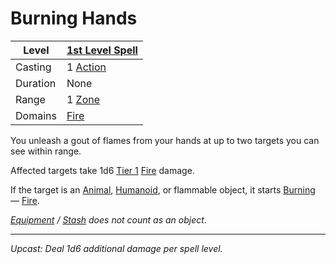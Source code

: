 # Burning Hands

| Level    | [1st Level Spell](1st%20Level%20Spells.md)                            |
| -------- | --------------------------------------------------------------------- |
| Casting  | 1 [Action](../../../../Game%20Procedures/Core%20Procedures/Action.md) |
| Duration | None                                                                  |
| Range    | 1 [Zone](../../../../Game%20Procedures/Core%20Procedures/Zone.md)     |
| Domains  | [Fire](../../Spell%20Domains/Fire.md)                                 |

You unleash a gout of flames from your hands at up to two targets you can see within range.

Affected targets take 1d6 [Tier 1](../../../../Game%20Procedures/Combat/Damage/Damage%20Tiers/Tier%201.md) [Fire](../../../../Game%20Procedures/Combat/Damage/Damage%20Types/Fire.md) damage.

If the target is an [Animal](../../../../Resources%20for%20GMs/Creature%20Types/Animal.md), [Humanoid](../../../../Resources%20for%20GMs/Creature%20Types/Humanoid.md), or flammable object, it starts [Burning](../../../../Game%20Procedures/Conditions/Burning.md) — [Fire](../../../../Game%20Procedures/Combat/Damage/Damage%20Types/Fire.md).

*[Equipment](../../../../Player%20Characters/Inventory/Equipment.md) / [Stash](../../../../Player%20Characters/Inventory/Stash.md) does not count as an object*.

---
*Upcast: Deal 1d6 additional damage per spell level.*
